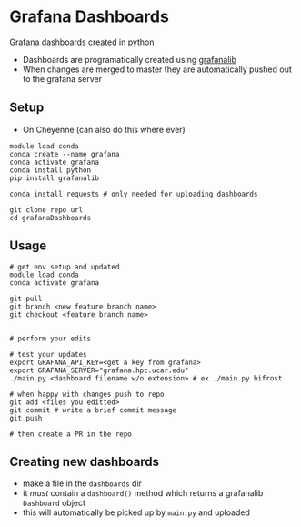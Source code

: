 # Grafana Dashboards
Grafana dashboards created in python

- Dashboards are programatically created using [grafanalib](https://github.com/weaveworks/grafanalib)
- When changes are merged to master they are automatically pushed out to the grafana server

## Setup
- On Cheyenne (can also do this where ever)
```
module load conda
conda create --name grafana
conda activate grafana
conda install python
pip install grafanalib

conda install requests # only needed for uploading dashboards

git clone repo url
cd grafanaDashboards
```

## Usage
```
# get env setup and updated
module load conda
conda activate grafana

git pull
git branch <new feature branch name>
git checkout <feature branch name>


# perform your edits

# test your updates
export GRAFANA_API_KEY=<get a key from grafana>
export GRAFANA_SERVER="grafana.hpc.ucar.edu"
./main.py <dashboard filename w/o extension> # ex ./main.py bifrost

# when happy with changes push to repo
git add <files you editted>
git commit # write a brief commit message
git push

# then create a PR in the repo
```

## Creating new dashboards
- make a file in the `dashboards` dir
- it _must_ contain a `dashboard()` method which returns a grafanalib `Dashboard` object
- this will automatically be picked up by `main.py` and uploaded

